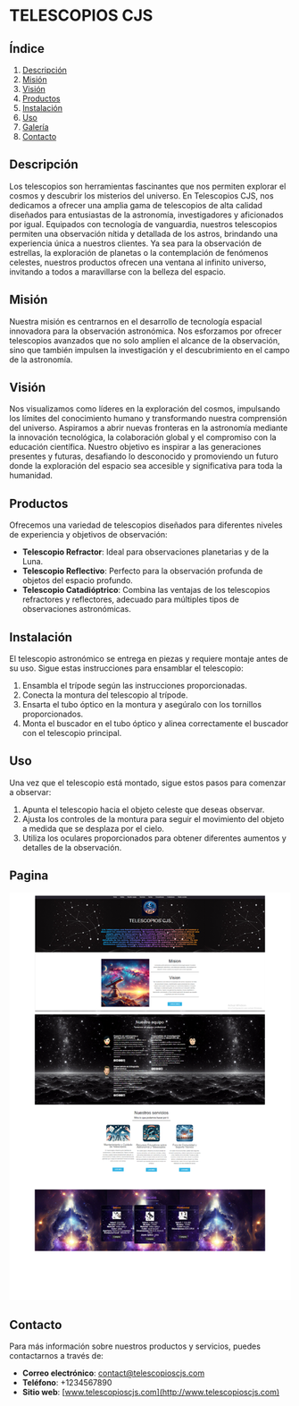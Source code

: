 # TELESCOPIOS CJS

## Índice
1. [Descripción](#descripción)
2. [Misión](#misión)
3. [Visión](#visión)
4. [Productos](#productos)
5. [Instalación](#instalación)
6. [Uso](#uso)
7. [Galería](#galería)
8. [Contacto](#contacto)

## Descripción
Los telescopios son herramientas fascinantes que nos permiten explorar el cosmos y descubrir los misterios del universo. En Telescopios CJS, nos dedicamos a ofrecer una amplia gama de telescopios de alta calidad diseñados para entusiastas de la astronomía, investigadores y aficionados por igual. Equipados con tecnología de vanguardia, nuestros telescopios permiten una observación nítida y detallada de los astros, brindando una experiencia única a nuestros clientes. Ya sea para la observación de estrellas, la exploración de planetas o la contemplación de fenómenos celestes, nuestros productos ofrecen una ventana al infinito universo, invitando a todos a maravillarse con la belleza del espacio.

## Misión
Nuestra misión es centrarnos en el desarrollo de tecnología espacial innovadora para la observación astronómica. Nos esforzamos por ofrecer telescopios avanzados que no solo amplíen el alcance de la observación, sino que también impulsen la investigación y el descubrimiento en el campo de la astronomía.

## Visión
Nos visualizamos como líderes en la exploración del cosmos, impulsando los límites del conocimiento humano y transformando nuestra comprensión del universo. Aspiramos a abrir nuevas fronteras en la astronomía mediante la innovación tecnológica, la colaboración global y el compromiso con la educación científica. Nuestro objetivo es inspirar a las generaciones presentes y futuras, desafiando lo desconocido y promoviendo un futuro donde la exploración del espacio sea accesible y significativa para toda la humanidad.

## Productos
Ofrecemos una variedad de telescopios diseñados para diferentes niveles de experiencia y objetivos de observación:
- **Telescopio Refractor**: Ideal para observaciones planetarias y de la Luna.
- **Telescopio Reflectivo**: Perfecto para la observación profunda de objetos del espacio profundo.
- **Telescopio Catadióptrico**: Combina las ventajas de los telescopios refractores y reflectores, adecuado para múltiples tipos de observaciones astronómicas.

## Instalación
El telescopio astronómico se entrega en piezas y requiere montaje antes de su uso. Sigue estas instrucciones para ensamblar el telescopio:

1. Ensambla el trípode según las instrucciones proporcionadas.
2. Conecta la montura del telescopio al trípode.
3. Ensarta el tubo óptico en la montura y asegúralo con los tornillos proporcionados.
4. Monta el buscador en el tubo óptico y alinea correctamente el buscador con el telescopio principal.

## Uso
Una vez que el telescopio está montado, sigue estos pasos para comenzar a observar:

1. Apunta el telescopio hacia el objeto celeste que deseas observar.
2. Ajusta los controles de la montura para seguir el movimiento del objeto a medida que se desplaza por el cielo.
3. Utiliza los oculares proporcionados para obtener diferentes aumentos y detalles de la observación.

## Pagina
 ![Telescopio en acción](images/telescopio.png)
## Contacto
Para más información sobre nuestros productos y servicios, puedes contactarnos a través de:
- **Correo electrónico**: contact@telescopioscjs.com
- **Teléfono**: +1234567890
- **Sitio web**: [www.telescopioscjs.com](http://www.telescopioscjs.com)
